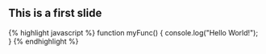 ---
---

## This is a first slide

{% highlight javascript %}
function myFunc() {
  console.log("Hello World!");
}
{% endhighlight %}
